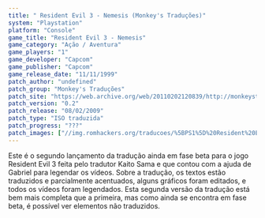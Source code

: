 ```yaml
---
title: " Resident Evil 3 - Nemesis (Monkey's Traduções)"
system: "Playstation"
platform: "Console"
game_title: "Resident Evil 3 - Nemesis"
game_category: "Ação / Aventura"
game_players: "1"
game_developer: "Capcom"
game_publisher: "Capcom"
game_release_date: "11/11/1999"
patch_author: "undefined"
patch_group: "Monkey's Traduções"
patch_site: "https://web.archive.org/web/20110202120839/http://monkeystraducoes.com/"
patch_version: "0.2"
patch_release: "08/02/2009"
patch_type: "ISO traduzida"
patch_progress: "???"
patch_images: ["//img.romhackers.org/traducoes/%5BPS1%5D%20Resident%20Evil%203%20-%20Nemesis%20-%20Monkey's%20Tradu%C3%A7%C3%B5es%20-%201.jpg","//img.romhackers.org/traducoes/%5BPS1%5D%20Resident%20Evil%203%20-%20Nemesis%20-%20Monkey's%20Tradu%C3%A7%C3%B5es%20-%202.jpg","//img.romhackers.org/traducoes/%5BPS1%5D%20Resident%20Evil%203%20-%20Nemesis%20-%20Monkey's%20Tradu%C3%A7%C3%B5es%20-%203.jpg"]
---
```

Este é o segundo lançamento da tradução ainda em fase beta para o jogo Resident Evil 3 feita pelo tradutor Kaito Sama e que contou com a ajuda de Gabriel para legendar os vídeos. Sobre a tradução, os textos estão traduzidos e parcialmente acentuados, alguns gráficos foram editados, e todos os vídeos foram legendados. Esta segunda versão da tradução está bem mais completa que a primeira, mas como ainda se encontra em fase beta, é possível ver elementos não traduzidos.